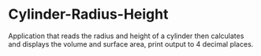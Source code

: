 # Cylinder-Radius-Height
Application that reads the radius and height of a cylinder then calculates and displays the volume and surface area, print output to 4 decimal places.
